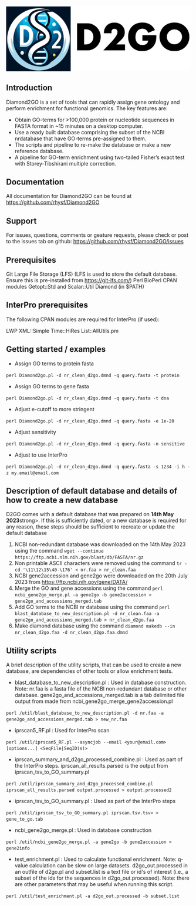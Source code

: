 
![D2GO](https://github.com/rhysf/Diamond2GO/blob/main/resources/logo.png?raw=true)

## Introduction

Diamond2GO is a set of tools that can rapidly assign gene ontology and perform
enrichment for functional genomics. The key features are:

* Obtain GO-terms for >100,000 protein or nucleotide sequences in FASTA format in ~15 minutes on a desktop computer.
* Use a ready built database comprising the subset of the NCBI nrdatabase that have GO-terms pre-assigned to them.
* The scripts and pipeline to re-make the database or make a new reference database.
* A pipeline for GO-term enrichment using two-tailed Fisher’s exact test with Storey-Tibshirani multiple correction.

## Documentation

All documentation for Diamond2GO can be found at https://github.com/rhysf/Diamond2GO

## Support

For issues, questions, comments or geature requests, please check or post to the issues tab on github: https://github.com/rhysf/Diamond2GO/issues


## Prerequisites

Git Large File Storage (LFS) (LFS is used to store the default database. Ensure this is pre-installed from https://git-lfs.com/)
Perl
BioPerl
CPAN modules Getopt::Std and Scalar::Util
Diamond (in $PATH)

## InterPro prerequisites

The following CPAN modules are required for InterPro (if used):

LWP
XML::Simple
Time::HiRes
List::AllUtils.pm

## Getting started / examples

* Assign GO terms to protein fasta

``perl Diamond2go.pl -d nr_clean_d2go.dmnd -q query.fasta -t protein``

* Assign GO terms to gene fasta 

``perl Diamond2go.pl -d nr_clean_d2go.dmnd -q query.fasta -t dna``

* Adjust e-cutoff to more stringent

``perl Diamond2go.pl -d nr_clean_d2go.dmnd -q query.fasta -e 1e-20``

* Adjust sensitivity

``perl Diamond2go.pl -d nr_clean_d2go.dmnd -q query.fasta -n sensitive``

* Adjust to use InterPro

``perl Diamond2go.pl -d nr_clean_d2go.dmnd -q query.fasta -s 1234 -i h -z my.email@email.com``

## Description of default database and details of how to create a new database

D2GO comes with a default database that was prepared on <strong>14th May 2023</strong>strong>. If this is sufficiently dated, or a new database is required for any reason, these steps should be sufficient to recreate or update the default database

1. NCBI non-redundant database was downloaded on the 14th May 2023 using the command ``wget --continue https://ftp.ncbi.nlm.nih.gov/blast/db/FASTA/nr.gz``
2. Non printable ASCII characters were removed using the command ``tr -cd '\11\12\15\40-\176' < nr.faa > nr_clean.faa``
3. NCBI gene2accession and gene2go were downloaded on the 20th July 2023 from https://ftp.ncbi.nih.gov/gene/DATA/
4. Merge the GO and gene accessions using the command ``perl ncbi_gene2go_merge.pl -a gene2go -b gene2accession > gene2go_and_accessions_merged.tab``
5. Add GO terms to the NCBI nr database using the command ``perl blast_database_to_new_description.pl -d nr_clean.faa -a gene2go_and_accessions_merged.tab > nr_clean_d2go.faa``
6. Make diamond database using the command ``diamond makedb --in nr_clean_d2go.faa -d nr_clean_d2go.faa.dmnd``

## Utility scripts

A brief description of the utility scripts, that can be used to create a new database, are dependencies of other tools or allow enrichment tests.

* blast_database_to_new_description.pl : Used in database construction. Note: nr.faa is a fasta file of the NCBI non-redundant database or other database. gene2go_and_accessions_merged.tab is a tab delimited file output from made from ncbi_gene2go_merge_gene2accession.pl

``perl /util/blast_database_to_new_description.pl -d nr.faa -a gene2go_and_accessions_merged.tab > new_nr.faa``

* iprscan5_RF.pl : Used for InterPro scan

``perl /util/iprscan5_RF.pl --asyncjob --email <your@email.com> [options...] <SeqFile|SeqID(s)>``

* iprscan_summary_and_d2go_processed_combine.pl : Used as part of the InterPro steps. iprscan_all_results.parsed is the output from iprscan_tsv_to_GO_summary.pl

``perl /util/iprscan_summary_and_d2go_processed_combine.pl iprscan_all_results.parsed output.processed > output.processed2``

* iprscan_tsv_to_GO_summary.pl : Used as part of the InterPro steps

``perl /util/iprscan_tsv_to_GO_summary.pl iprscan.tsv.tsv> > gene_to_go.tab``

* ncbi_gene2go_merge.pl : Used in database construction

``perl /util/ncbi_gene2go_merge.pl -a gene2go -b gene2accession > gene2info``

* test_enrichment.pl : Used to calculate functional enrichment. Note: q-value calculation can be slow on large datasets. d2go_out.processed in an outfile of d2go.pl and subset.list is a text file or id's of interest (i.e., a subset of the ids for the sequences in d2go_out.processed). Note: there are other parameters that may be useful when running this script.

``perl /util/test_enrichment.pl -a d2go_out.processed -b subset.list``